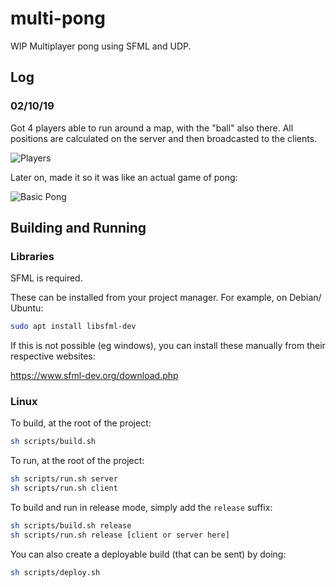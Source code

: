 # multi-pong

WIP Multiplayer pong using SFML and UDP.

## Log

### 02/10/19

Got 4 players able to run around a map, with the "ball" also there. All positions are calculated on the server and then broadcasted to the clients.

![Players](https://i.imgur.com/i1iTugw.gif)

Later on, made it so it was like an actual game of pong:

![Basic Pong](https://i.imgur.com/0LUS5bS.gif)

## Building and Running

### Libraries

SFML is required.

These can be installed from your project manager. For example, on Debian/ Ubuntu:

```sh
sudo apt install libsfml-dev
```

If this is not possible (eg windows), you can install these manually from their respective websites:

https://www.sfml-dev.org/download.php

### Linux

To build, at the root of the project:

```sh
sh scripts/build.sh
```

To run, at the root of the project:

```sh
sh scripts/run.sh server
sh scripts/run.sh client
```

To build and run in release mode, simply add the `release` suffix:

```sh
sh scripts/build.sh release
sh scripts/run.sh release [client or server here]
```

You can also create a deployable build (that can be sent) by doing:

```sh
sh scripts/deploy.sh
```
